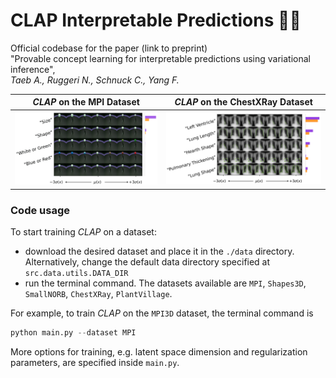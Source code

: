# CLAP Interpretable Predictions 👏🏻
Official codebase for the paper (link to preprint) <br />
"Provable concept learning for interpretable predictions using variational inference", <br /> 
_Taeb A., Ruggeri N., Schnuck C., Yang F._ 

_CLAP_ on the MPI Dataset             |  _CLAP_ on the ChestXRay Dataset
:-------------------------:|:-------------------------:
![ex2](/figures/CLAP_MPI.png) | ![ex2](/figures/CLAP_chestxray.png)

### Code usage
To start training _CLAP_ on a dataset:

- download the desired dataset and place it in the `./data` directory. 
Alternatively, change the default data directory specified at `src.data.utils.DATA_DIR`
- run the terminal command. The datasets available are 
`MPI`, `Shapes3D`, `SmallNORB`, `ChestXRay`, `PlantVillage`. 

For example, to train _CLAP_ on the `MPI3D` dataset, the terminal command is
```python
python main.py --dataset MPI
```
More options for training, e.g. latent space dimension and regularization parameters, are specified inside `main.py`.




